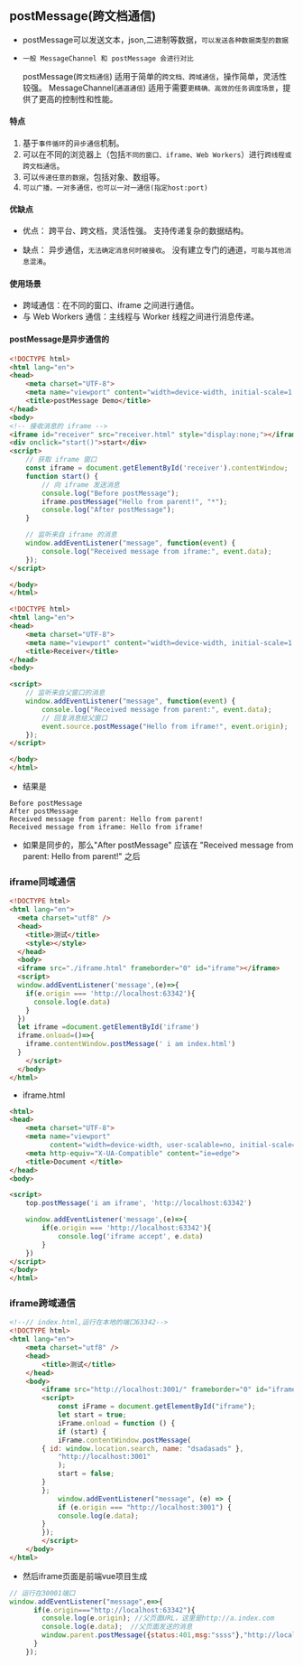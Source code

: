 ## postMessage(跨文档通信)
* postMessage可以发送文本，json,二进制等数据，`可以发送各种数据类型的数据`
* `一般 MessageChannel 和 postMessage 会进行对比`

  postMessage(`跨文档通信`) 适用于简单的`跨文档、跨域通信`，操作简单，灵活性较强。
  MessageChannel(`通道通信`) 适用于需要`更精确、高效的任务调度场景`，提供了更高的控制性和性能。

#### 特点
1. 基于`事件循环`的`异步通信`机制。
2. 可以在不同的浏览器上（包括`不同的窗口、iframe、Web Workers`）进行`跨线程或跨文档通信`。
3. 可以`传递任意的数据`，包括对象、数组等。
4. `可以广播，一对多通信，也可以一对一通信(指定host:port)`

#### 优缺点
* 优点：
跨平台、跨文档，灵活性强。
支持传递复杂的数据结构。

* 缺点：
异步通信，`无法确定消息何时被接收`。
没有建立专门的通道，`可能与其他消息混淆`。

#### 使用场景
* 跨域通信：在不同的窗口、iframe 之间进行通信。
* 与 Web Workers 通信：主线程与 Worker 线程之间进行消息传递。

#### postMessage是异步通信的
```html
<!DOCTYPE html>
<html lang="en">
<head>
    <meta charset="UTF-8">
    <meta name="viewport" content="width=device-width, initial-scale=1.0">
    <title>postMessage Demo</title>
</head>
<body>
<!-- 接收消息的 iframe -->
<iframe id="receiver" src="receiver.html" style="display:none;"></iframe>
<div onclick="start()">start</div>
<script>
    // 获取 iframe 窗口
    const iframe = document.getElementById('receiver').contentWindow;
    function start() {
        // 向 iframe 发送消息
        console.log("Before postMessage");
        iframe.postMessage("Hello from parent!", "*");
        console.log("After postMessage");
    }

    // 监听来自 iframe 的消息
    window.addEventListener("message", function(event) {
        console.log("Received message from iframe:", event.data);
    });
</script>

</body>
</html>
```
```html
<!DOCTYPE html>
<html lang="en">
<head>
    <meta charset="UTF-8">
    <meta name="viewport" content="width=device-width, initial-scale=1.0">
    <title>Receiver</title>
</head>
<body>

<script>
    // 监听来自父窗口的消息
    window.addEventListener("message", function(event) {
        console.log("Received message from parent:", event.data);
        // 回复消息给父窗口
        event.source.postMessage("Hello from iframe!", event.origin);
    });
</script>

</body>
</html>
```
* 结果是
```shell
Before postMessage
After postMessage
Received message from parent: Hello from parent!
Received message from iframe: Hello from iframe!
```
* 如果是同步的，那么"After postMessage" 应该在 "Received message from parent: Hello from parent!" 之后

### iframe同域通信
```html
<!DOCTYPE html>
<html lang="en">
  <meta charset="utf8" />
  <head>
    <title>测试</title>
    <style></style>
  </head>
  <body>
  <iframe src="./iframe.html" frameborder="0" id="iframe"></iframe>
  <script>
  window.addEventListener('message',(e)=>{
    if(e.origin === 'http://localhost:63342'){
      console.log(e.data)
    }
  })
  let iframe =document.getElementById('iframe')
  iframe.onload=()=>{
    iframe.contentWindow.postMessage(' i am index.html')
  }
    </script>
  </body>
</html>
```
* iframe.html
```html
<html>
<head>
    <meta charset="UTF-8">
    <meta name="viewport"
          content="width=device-width, user-scalable=no, initial-scale=1.0, maximum-scale=1.0, minimum-scale=1.0">
    <meta http-equiv="X-UA-Compatible" content="ie=edge">
    <title>Document </title>
</head>
<body>

<script>
    top.postMessage('i am iframe', 'http://localhost:63342')

    window.addEventListener('message',(e)=>{
        if(e.origin === 'http://localhost:63342'){
            console.log('iframe accept', e.data)
        }
    })
</script>
</body>
</html>
```

### iframe跨域通信
```html
<!--// index.html,运行在本地的端口63342-->
<!DOCTYPE html>
<html lang="en">
    <meta charset="utf8" />
    <head>
        <title>测试</title>
    </head>
    <body>
        <iframe src="http://localhost:3001/" frameborder="0" id="iframe"></iframe>
        <script>
            const iFrame = document.getElementById("iframe");
            let start = true;
            iFrame.onload = function () {
            if (start) {
            iFrame.contentWindow.postMessage(
        { id: window.location.search, name: "dsadasads" },
            "http://localhost:3001"
            );
            start = false;
        }
        };
            window.addEventListener("message", (e) => {
            if (e.origin === "http://localhost:3001") {
            console.log(e.data);
        }
        });
        </script>
    </body>
</html>
```
* 然后iframe页面是前端vue项目生成
```javascript
// 运行在30001端口
window.addEventListener("message",e=>{
      if(e.origin==="http://localhost:63342"){
        console.log(e.origin); //父页面URL，这里是http://a.index.com
        console.log(e.data);  //父页面发送的消息
        window.parent.postMessage({status:401,msg:"ssss"},"http://localhost:63342");
      }
    });
```

